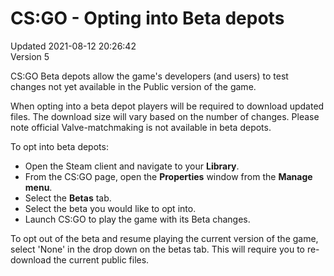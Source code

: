 # CS:GO - Opting into Beta depots
Updated 2021-08-12 20:26:42  
Version 5  

CS:GO Beta depots allow the game's developers (and users) to test changes not yet available in the Public version of the game.  
  
When opting into a beta depot players will be required to download updated files. The download size will vary based on the number of changes. Please note official Valve-matchmaking is not available in beta depots.  
  
To opt into beta depots:  

* Open the Steam client and navigate to your **Library**.
* From the CS:GO page, open the **Properties** window from the **Manage menu**.
* Select the **Betas** tab.
* Select the beta you would like to opt into.
* Launch CS:GO to play the game with its Beta changes.

To opt out of the beta and resume playing the current version of the game, select 'None' in the drop down on the betas tab. This will require you to re-download the current public files.